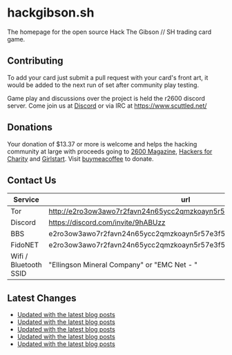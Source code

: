 # hackgibson.sh
The homepage for the open source Hack The Gibson // SH trading card game.


## Contributing

To add your card just submit a pull request with your card's front art, it would be added to the next run of set after community play testing.

Game play and discussions over the project is held the r2600 discord server. Come join us at [Discord](https://discord.com/invite/9hABUzz) or via IRC at https://www.scuttled.net/


## Donations

Your donation of $13.37 or more is welcome and helps the hacking community at large with proceeds going to [2600 Magazine](https://2600.com/), [Hackers for Charity](https://hackersforcharity.org) and [Girlstart](https://girlstart.org).  Visit [buymeacoffee](https://www.buymeacoffee.com/hackgibson.sh) to donate.


## Contact Us

Service | url
-|-
Tor | http://e2ro3ow3awo7r2favn24n65ycc2qmzkoayn5r57e3f56nvjwdcgg32ad.onion
Discord | https://discord.com/invite/9hABUzz
BBS | e2ro3ow3awo7r2favn24n65ycc2qmzkoayn5r57e3f56nvjwdcgg32ad.onion:23
FidoNET | e2ro3ow3awo7r2favn24n65ycc2qmzkoayn5r57e3f56nvjwdcgg32ad.onion:24554
Wifi / Bluetooth SSID | "Ellingson Mineral Company" or "EMC Net - <fidonet address>"

## Latest Changes
<!-- BLOG-POST-LIST:START -->
- [Updated with the latest blog posts](https://github.com/DFW2600/hackgibson.sh/commit/51ef0703e83d14ae68d52dc431cc9feac8eb175e)
- [Updated with the latest blog posts](https://github.com/DFW2600/hackgibson.sh/commit/1d4c5a002cfb077b95e0ff6b5763d124a8196f53)
- [Updated with the latest blog posts](https://github.com/DFW2600/hackgibson.sh/commit/35c1c273a222e47d86558e718463dc9dcd684c07)
- [Updated with the latest blog posts](https://github.com/DFW2600/hackgibson.sh/commit/2f3aa6f3e25c9b46161cdca84156ecc34eb50a89)
- [Updated with the latest blog posts](https://github.com/DFW2600/hackgibson.sh/commit/c9bdc33a5c8d5c5f94efbe15ee4101366aedb155)
<!-- BLOG-POST-LIST:END -->
